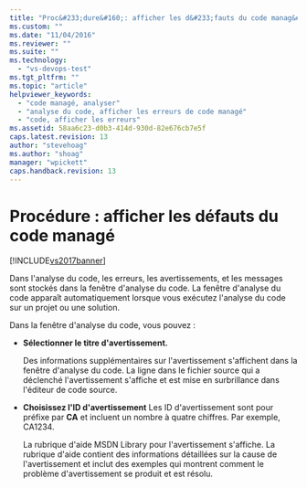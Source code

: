 ```yaml
---
title: "Proc&#233;dure&#160;: afficher les d&#233;fauts du code manag&#233; | Microsoft Docs"
ms.custom: ""
ms.date: "11/04/2016"
ms.reviewer: ""
ms.suite: ""
ms.technology: 
  - "vs-devops-test"
ms.tgt_pltfrm: ""
ms.topic: "article"
helpviewer_keywords: 
  - "code managé, analyser"
  - "analyse du code, afficher les erreurs de code managé"
  - "code, afficher les erreurs"
ms.assetid: 58aa6c23-d0b3-414d-930d-82e676cb7e5f
caps.latest.revision: 13
author: "stevehoag"
ms.author: "shoag"
manager: "wpickett"
caps.handback.revision: 13
---
```

# Proc&#233;dure&#160;: afficher les d&#233;fauts du code manag&#233;
[!INCLUDE[vs2017banner](../code-quality/includes/vs2017banner.md)]

Dans l'analyse du code, les erreurs, les avertissements, et les messages sont stockés dans la fenêtre d'analyse du code.  La fenêtre d'analyse du code apparaît automatiquement lorsque vous exécutez l'analyse du code sur un projet ou une solution.  
  
 Dans la fenêtre d'analyse du code, vous pouvez :  
  
-   **Sélectionner le titre d'avertissement.**  
  
     Des informations supplémentaires sur l'avertissement s'affichent dans la fenêtre d'analyse du code.  La ligne dans le fichier source qui a déclenché l'avertissement s'affiche et est mise en surbrillance dans l'éditeur de code source.  
  
-   **Choisissez l'ID d'avertissement** Les ID d'avertissement sont pour préfixe par **CA** et incluent un nombre à quatre chiffres.  Par exemple, CA1234.  
  
     La rubrique d'aide MSDN Library pour l'avertissement s'affiche.  La rubrique d'aide contient des informations détaillées sur la cause de l'avertissement et inclut des exemples qui montrent comment le problème d'avertissement se produit et est résolu.